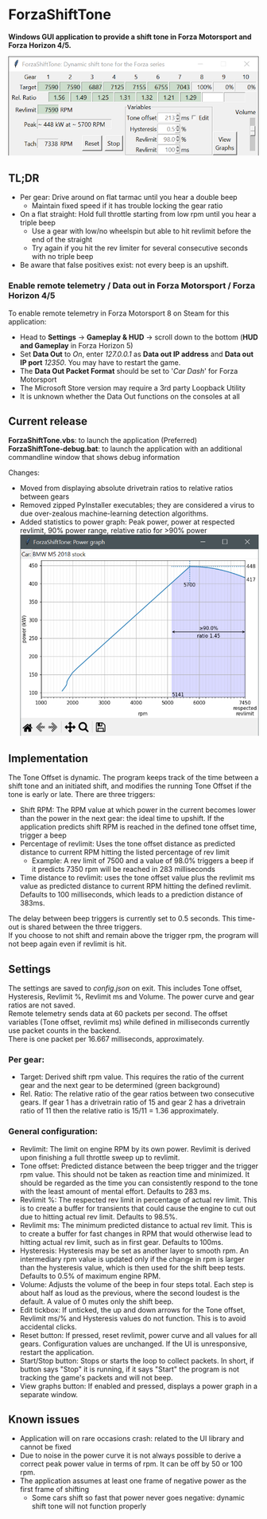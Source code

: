 # ForzaShiftTone

**Windows GUI application to provide a shift tone in Forza Motorsport and Forza Horizon 4/5.**

![example v0.78 BMW M5 2018](images/sample-BMW-M5-2018-15-1.png)

## TL;DR

- Per gear: Drive around on flat tarmac until you hear a double beep
  - Maintain fixed speed if it has trouble locking the gear ratio
- On a flat straight: Hold full throttle starting from low rpm until you hear a triple beep
  - Use a gear with low/no wheelspin but able to hit revlimit before the end of the straight
  - Try again if you hit the rev limiter for several consecutive seconds with no triple beep
- Be aware that false positives exist: not every beep is an upshift.

### Enable remote telemetry / Data out in Forza Motorsport / Forza Horizon 4/5

To enable remote telemetry in Forza Motorsport 8 on Steam for this application: 
- Head to **Settings** -> **Gameplay & HUD** -> scroll down to the bottom (**HUD and Gameplay** in Forza Horizon 5)
- Set **Data Out** to _On_, enter _127.0.0.1_ as **Data out IP address** and **Data out IP port** _12350_. You may have to restart the game.
- The **Data Out Packet Format** should be set to '_Car Dash_' for Forza Motorsport
- The Microsoft Store version may require a 3rd party Loopback Utility
- It is unknown whether the Data Out functions on the consoles at all

## Current release
**ForzaShiftTone.vbs**: to launch the application (Preferred)  
**ForzaShiftTone-debug.bat**: to launch the application with an additional commandline window that shows debug information

Changes:  
- Moved from displaying absolute drivetrain ratios to relative ratios between gears
- Removed zipped PyInstaller executables; they are considered a virus to due over-zealous machine-learning detection algorithms.
- Added statistics to power graph: Peak power, power at respected revlimit, 90% power range, relative ratio for >90% power
![example v0.78 BMW M5 2018 power graph](images/sample-BMW-M5-2018-15-2.png)

## Implementation

The Tone Offset is dynamic. The program keeps track of the time between a shift tone and an initiated shift, and modifies the running Tone Offset if the tone is early or late.
There are three triggers:
- Shift RPM: The RPM value at which power in the current becomes lower than the power in the next gear: the ideal time to upshift. If the application predicts shift RPM is reached in the defined tone offset time, trigger a beep
- Percentage of revlimit: Uses the tone offset distance as predicted distance to current RPM hitting the listed percentage of rev limit
  - Example: A rev limit of 7500 and a value of 98.0% triggers a beep if it predicts 7350 rpm will be reached in 283 milliseconds
- Time distance to revlimit: uses the tone offset value plus the revlimit ms value as predicted distance to current RPM hitting the defined revlimit. Defaults to 100 milliseconds, which leads to a prediction distance of 383ms.

The delay between beep triggers is currently set to 0.5 seconds. This time-out is shared between the three triggers.  
If you choose to not shift and remain above the trigger rpm, the program will not beep again even if revlimit is hit.

## Settings

The settings are saved to _config.json_ on exit. This includes Tone offset, Hysteresis, Revlimit %, Revlimit ms and Volume. The power curve and gear ratios are not saved.  
Remote telemetry sends data at 60 packets per second. The offset variables (Tone offset, revlimit ms) while defined in milliseconds currently use packet counts in the backend.  
There is one packet per 16.667 milliseconds, approximately.

### Per gear:

- Target: Derived shift rpm value. This requires the ratio of the current gear and the next gear to be determined (green background)
- Rel. Ratio: The relative ratio of the gear ratios between two consecutive gears. If gear 1 has a drivetrain ratio of 15 and gear 2 has a drivetrain ratio of 11 then the relative ratio is 15/11 = 1.36 approximately.

### General configuration:

- Revlimit: The limit on engine RPM by its own power. Revlimit is derived upon finishing a full throttle sweep up to revlimit.
- Tone offset: Predicted distance between the beep trigger and the trigger rpm value. This should not be taken as reaction time and minimized. It should be regarded as the time you can consistently respond to the tone with the least amount of mental effort. Defaults to 283 ms.
- Revlimit %: The respected rev limit in percentage of actual rev limit. This is to create a buffer for transients that could cause the engine to cut out due to hitting actual rev limit. Defaults to 98.5%.
- Revlimit ms: The minimum predicted distance to actual rev limit. This is to create a buffer for fast changes in RPM that would otherwise lead to hitting actual rev limit, such as in first gear. Defaults to 100ms.
- Hysteresis: Hysteresis may be set as another layer to smooth rpm. An intermediary rpm value is updated only if the change in rpm is larger than the hysteresis value, which is then used for the shift beep tests. Defaults to 0.5% of maximum engine RPM.
- Volume: Adjusts the volume of the beep in four steps total. Each step is about half as loud as the previous, where the second loudest is the default. A value of 0 mutes only the shift beep.
- Edit tickbox: If unticked, the up and down arrows for the Tone offset, Revlimit ms/% and Hysteresis values do not function. This is to avoid accidental clicks.
- Reset button: If pressed, reset revlimit, power curve and all values for all gears. Configuration values are unchanged. If the UI is unresponsive, restart the application.
- Start/Stop button: Stops or starts the loop to collect packets. In short, if button says "Stop" it is running, if it says "Start" the program is not tracking the game's packets and will not beep.
- View graphs button: If enabled and pressed, displays a power graph in a separate window. 

## Known issues
- Application will on rare occasions crash: related to the UI library and cannot be fixed
- Due to noise in the power curve it is not always possible to derive a correct peak power value in terms of rpm. It can be off by 50 or 100 rpm.
- The application assumes at least one frame of negative power as the first frame of shifting
  - Some cars shift so fast that power never goes negative: dynamic shift tone will not function properly
